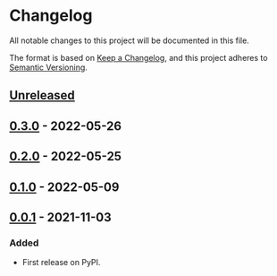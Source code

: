 # Changelog

All notable changes to this project will be documented in this file.

The format is based on [Keep a Changelog](https://keepachangelog.com/en/1.0.0/),
and this project adheres to [Semantic Versioning](https://semver.org/spec/v2.0.0.html).

## [Unreleased]

## [0.3.0] - 2022-05-26

## [0.2.0] - 2022-05-25

## [0.1.0] - 2022-05-09

## [0.0.1] - 2021-11-03

### Added

- First release on PyPI.

[Unreleased]: https://github.com/briankanya/pulumi-gcp-pufferpanel/compare/v0.3.0...HEAD
[0.3.0]: https://github.com/briankanya/pulumi-gcp-pufferpanel/compare/v0.2.0...v0.3.0
[0.2.0]: https://github.com/briankanya/pulumi-gcp-pufferpanel/compare/v0.1.0...v0.2.0
[0.1.0]: https://github.com/briankanya/pulumi-gcp-pufferpanel/compare/v0.0.1...v0.1.0
[0.0.1]: https://github.com/briankanya/pulumi-gcp-pufferpanel/compare/releases/tag/v0.0.1
